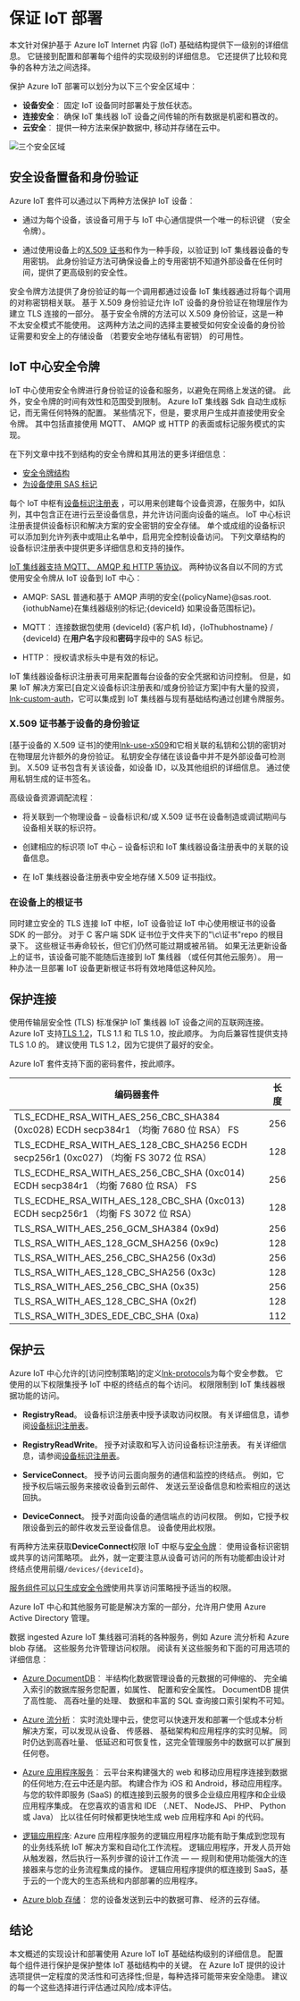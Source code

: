 # <a name="securing-your-iot-deployment"></a>保证 IoT 部署

本文针对保护基于 Azure IoT Internet 内容 (IoT) 基础结构提供下一级别的详细信息。 它链接到配置和部署每个组件的实现级别的详细信息。 它还提供了比较和竞争的各种方法之间选择。

保护 Azure IoT 部署可以划分为以下三个安全区域中︰

- **设备安全**︰ 固定 IoT 设备同时部署处于放任状态。
- **连接安全**︰ 确保 IoT 集线器 IoT 设备之间传输的所有数据是机密和篡改的。
- **云安全**︰ 提供一种方法来保护数据中, 移动并存储在云中。

![三个安全区域][img-overview]

## <a name="secure-device-provisioning-and-authentication"></a>安全设备置备和身份验证

Azure IoT 套件可以通过以下两种方法保护 IoT 设备︰

- 通过为每个设备，该设备可用于与 IoT 中心通信提供一个唯一的标识键 （安全令牌）。

- 通过使用设备上的[X.509 证书][lnk-x509]和作为一种手段，以验证到 IoT 集线器设备的专用密钥。 此身份验证方法可确保设备上的专用密钥不知道外部设备在任何时间，提供了更高级别的安全性。

安全令牌方法提供了身份验证的每一个调用都通过设备 IoT 集线器通过将每个调用的对称密钥相关联。 基于 X.509 身份验证允许 IoT 设备的身份验证在物理层作为建立 TLS 连接的一部分。 基于安全令牌的方法可以 X.509 身份验证，这是一种不太安全模式不能使用。 这两种方法之间的选择主要被受如何安全设备的身份验证需要和安全上的存储设备 （若要安全地存储私有密钥） 的可用性。

## <a name="iot-hub-security-tokens"></a>IoT 中心安全令牌

IoT 中心使用安全令牌进行身份验证的设备和服务，以避免在网络上发送的键。 此外，安全令牌的时间有效性和范围受到限制。 Azure IoT 集线器 Sdk 自动生成标记，而无需任何特殊的配置。 某些情况下，但是，要求用户生成并直接使用安全令牌。 其中包括直接使用 MQTT、 AMQP 或 HTTP 的表面或标记服务模式的实现。

在下列文章中找不到结构的安全令牌和其用法的更多详细信息︰

-   [安全令牌结构][lnk-security-tokens]
-   [为设备使用 SAS 标记][lnk-sas-tokens]

每个 IoT 中枢有[设备标识注册表][ lnk-identity-registry] ，可以用来创建每个设备资源，在服务中，如队列，其中包含正在进行云至设备信息，并允许访问面向设备的端点。 IoT 中心标识注册表提供设备标识和解决方案的安全密钥的安全存储。 单个或成组的设备标识可以添加到允许列表中或阻止名单中，启用完全控制设备访问。 下列文章结构的设备标识注册表中提供更多详细信息和支持的操作。

[IoT 集线器支持 MQTT、 AMQP 和 HTTP 等协议][lnk-protocols]。 两种协议各自以不同的方式使用安全令牌从 IoT 设备到 IoT 中心︰

- AMQP: SASL 普通和基于 AMQP 声明的安全({policyName}@sas.root.{iothubName}在集线器级别的标记;{deviceId} 如果设备范围标记)。

- MQTT︰ 连接数据包使用 {deviceId} {客户机 Id}，{IoThubhostname} / {deviceId} 在**用户名**字段和**密码**字段中的 SAS 标记。

- HTTP︰ 授权请求标头中是有效的标记。

IoT 集线器设备标识注册表可用来配置每台设备的安全凭据和访问控制。 但是，如果 IoT 解决方案已[自定义设备标识注册表和/或身份验证方案]中有大量的投资，[lnk-custom-auth]，它可以集成到 IoT 集线器与现有基础结构通过创建令牌服务。

### <a name="x509-certificate-based-device-authentication"></a>X.509 证书基于设备的身份验证

[基于设备的 X.509 证书]的使用[lnk-use-x509]和它相关联的私钥和公钥的密钥对在物理层允许额外的身份验证。 私钥安全存储在该设备中并不是外部设备可检测到。 X.509 证书包含有关该设备，如设备 ID，以及其他组织的详细信息。 通过使用私钥生成的证书签名。

高级设备资源调配流程︰

- 将关联到一个物理设备 – 设备标识和/或 X.509 证书在设备制造或调试期间与设备相关联的标识符。

- 创建相应的标识项 IoT 中心 – 设备标识和 IoT 集线器设备注册表中的关联的设备信息。

- 在 IoT 集线器设备注册表中安全地存储 X.509 证书指纹。

### <a name="root-certificate-on-device"></a>在设备上的根证书

同时建立安全的 TLS 连接 IoT 中枢，IoT 设备验证 IoT 中心使用根证书的设备 SDK 的一部分。 对于 C 客户端 SDK 证书位于文件夹下的"\\c\\证书"repo 的根目录下。 这些根证书寿命较长，但它们仍然可能过期或被吊销。 如果无法更新设备上的证书，该设备可能不能随后连接到 IoT 集线器 （或任何其他云服务）。 用一种办法一旦部署 IoT 设备更新根证书将有效地降低这种风险。

## <a name="securing-the-connection"></a>保护连接

使用传输层安全性 (TLS) 标准保护 IoT 集线器 IoT 设备之间的互联网连接。 Azure IoT 支持[TLS 1.2][lnk-tls12]，TLS 1.1 和 TLS 1.0，按此顺序。 为向后兼容性提供支持 TLS 1.0 的。 建议使用 TLS 1.2，因为它提供了最好的安全。

Azure IoT 套件支持下面的密码套件，按此顺序。

| 编码器套件 | 长度 |
|--------------|--------|
| TLS\_ECDHE\_RSA\_WITH\_AES\_256\_CBC\_SHA384 (0xc028) ECDH secp384r1 （均衡 7680 位 RSA） FS | 256    |
| TLS\_ECDHE\_RSA\_WITH\_AES\_128\_CBC\_SHA256 ECDH secp256r1 (0xc027) （均衡 FS 3072 位 RSA） | 128    |
| TLS\_ECDHE\_RSA\_WITH\_AES\_256\_CBC\_SHA (0xc014) ECDH secp384r1 （均衡 7680 位 RSA） FS           | 256    |
| TLS\_ECDHE\_RSA\_WITH\_AES\_128\_CBC\_SHA (0xc013) ECDH secp256r1 （均衡 FS 3072 位 RSA）           | 128    |
| TLS\_RSA\_WITH\_AES\_256\_GCM\_SHA384 (0x9d) | 256    |
| TLS\_RSA\_WITH\_AES\_128\_GCM\_SHA256 (0x9c) | 128    |
| TLS\_RSA\_WITH\_AES\_256\_CBC\_SHA256 (0x3d) | 256    |
| TLS\_RSA\_WITH\_AES\_128\_CBC\_SHA256 (0x3c) | 128    |
| TLS\_RSA\_WITH\_AES\_256\_CBC\_SHA (0x35)    | 256    |
| TLS\_RSA\_WITH\_AES\_128\_CBC\_SHA (0x2f)    | 128    |
| TLS\_RSA\_WITH\_3DES\_EDE\_CBC\_SHA (0xa)    | 112    |

## <a name="securing-the-cloud"></a>保护云

Azure IoT 中心允许的[访问控制策略]的定义[lnk-protocols]为每个安全参数。 它使用的以下权限集授予 IoT 中枢的终结点的每个访问。 权限限制到 IoT 集线器根据功能的访问。

- **RegistryRead**。 设备标识注册表中授予读取访问权限。 有关详细信息，请参阅[设备标识注册表][lnk-identity-registry]。

- **RegistryReadWrite**。 授予对读取和写入访问设备标识注册表。 有关详细信息，请参阅[设备标识注册表][lnk-identity-registry]。

- **ServiceConnect**。 授予访问云面向服务的通信和监控的终结点。 例如，它授予权后端云服务来接收设备到云邮件、 发送云至设备信息和检索相应的送达回执。

- **DeviceConnect**。 授予对面向设备的通信端点的访问权限。 例如，它授予权限设备到云的邮件收发云至设备信息。 设备使用此权限。

有两种方法来获取**DeviceConnect**权限 IoT 中枢与[安全令牌][lnk-sas-tokens]︰ 使用设备标识密钥或共享的访问策略项。 此外，就一定要注意从设备可访问的所有功能都由设计对终结点使用前缀`/devices/{deviceId}`。

[服务组件可以只生成安全令牌][lnk-service-tokens]使用共享访问策略授予适当的权限。

Azure IoT 中心和其他服务可能是解决方案的一部分，允许用户使用 Azure Active Directory 管理。

数据 ingested Azure IoT 集线器可消耗的各种服务，例如 Azure 流分析和 Azure blob 存储。 这些服务允许管理访问权限。 阅读有关这些服务和下面的可用选项的详细信息︰

- [Azure DocumentDB][lnk-docdb]︰ 半结构化数据管理设备的元数据的可伸缩的、 完全编入索引的数据库服务您配置，如属性、 配置和安全属性。 DocumentDB 提供了高性能、 高吞吐量的处理、 数据和丰富的 SQL 查询接口索引架构不可知。

- [Azure 流分析][lnk-asa]︰ 实时流处理中云，使您可以快速开发和部署一个低成本分析解决方案，可以发现从设备、 传感器、 基础架构和应用程序的实时见解。 同时仍达到高吞吐量、 低延迟和可恢复性，这完全管理服务中的数据可以扩展到任何卷。

- [Azure 应用程序服务][lnk-appservices]︰ 云平台来构建强大的 web 和移动应用程序连接到数据的任何地方;在云中还是内部。 构建合作为 iOS 和 Android，移动应用程序。 与您的软件即服务 (SaaS) 的框连接到云服务的很多企业级应用程序和企业级应用程序集成。 在您喜欢的语言和 IDE （.NET、 NodeJS、 PHP、 Python 或 Java） 比以往任何时候都更快地生成 web 应用程序和 Api 的代码。

- [逻辑应用程序][lnk-logicapps]: Azure 应用程序服务的逻辑应用程序功能有助于集成到您现有的业务线系统 IoT 解决方案和自动化工作流程。 逻辑应用程序，开发人员开始从触发器，然后执行一系列步骤的设计工作流 — — 规则和使用功能强大的连接器来与您的业务流程集成的操作。 逻辑应用程序提供的框连接到 SaaS，基于云的一个庞大的生态系统和内部部署的应用程序。

- [Azure blob 存储][lnk-blob]︰ 您的设备发送到云中的数据可靠、 经济的云存储。

## <a name="conclusion"></a>结论

本文概述的实现设计和部署使用 Azure IoT IoT 基础结构级别的详细信息。 配置每个组件进行保护是保护整体 IoT 基础结构中的关键。 在 Azure IoT 提供的设计选项提供一定程度的灵活性和可选择性;但是，每种选择可能带来安全隐患。 建议的每一个这些选择进行评估通过风险/成本评估。

[img-overview]: media/iot-secure-your-deployment/overview.png

[lnk-security-tokens]: ../articles/iot-hub/iot-hub-devguide-security.md#security-token-structure
[lnk-sas-tokens]: ../articles/iot-hub/iot-hub-devguide-security.md#use-sas-tokens-as-a-device
[lnk-identity-registry]: ../articles/iot-hub/iot-hub-devguide-identity-registry.md
[lnk-protocols]: ../articles/iot-hub/iot-hub-devguide-security.md
[lnk-custom-auth]: ../articles/iot-hub/iot-hub-devguide-security.md#custom-device-authentication
[lnk-x509]: http://www.itu.int/rec/T-REC-X.509-201210-I/en
[lnk-use-x509]: ../articles/iot-hub/iot-hub-devguide-security.md
[lnk-tls12]: https://tools.ietf.org/html/rfc5246
[lnk-service-tokens]: ../articles/iot-hub/iot-hub-devguide-security.md#using-security-tokens-from-service-components
[lnk-docdb]: https://azure.microsoft.com/services/documentdb/
[lnk-asa]: https://azure.microsoft.com/services/stream-analytics/
[lnk-appservices]: https://azure.microsoft.com/services/app-service/
[lnk-logicapps]: https://azure.microsoft.com/services/app-service/logic/
[lnk-blob]: https://azure.microsoft.com/services/storage/

